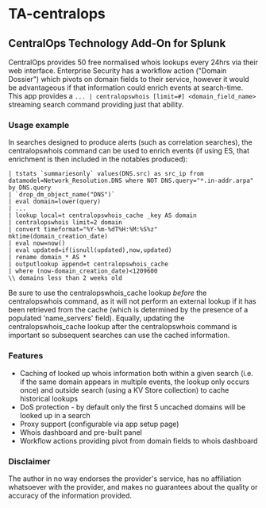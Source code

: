 # TA-centralops

## CentralOps Technology Add-On for Splunk

CentralOps provides 50 free normalised whois lookups every 24hrs via their web interface. Enterprise Security has a workflow action ("Domain Dossier") which pivots on domain fields to their service, however it would be advantageous if that information could enrich events at search-time. This app provides a `... | centralopswhois [limit=#] <domain_field_name>` streaming search command providing just that ability.

### Usage example

In searches designed to produce alerts (such as correlation searches), the centralopswhois command can be used to enrich events (if using ES, that enrichment is then included in the notables produced):

    | tstats `summariesonly` values(DNS.src) as src_ip from datamodel=Network_Resolution.DNS where NOT DNS.query="*.in-addr.arpa" by DNS.query
    | `drop_dm_object_name("DNS")`
    | eval domain=lower(query)
    | ...
    | lookup local=t centralopswhois_cache _key AS domain
    | centralopswhois limit=2 domain
    | convert timeformat="%Y-%m-%dT%H:%M:%S%z" mktime(domain_creation_date)
    | eval now=now()
    | eval updated=if(isnull(updated),now,updated)
    | rename domain_* AS *
    | outputlookup append=t centralopswhois_cache
    | where (now-domain_creation_date)<1209600                                \\ domains less than 2 weeks old

Be sure to use the centralopswhois_cache lookup *before* the centralopswhois command, as it will not perform an external lookup if it has been retrieved from the cache (which is determined by the presence of a populated 'name_servers' field). Equally, updating the centralopswhois_cache lookup after the centralopswhois command is important so subsequent searches can use the cached information.

### Features

- Caching of looked up whois information both within a given search (i.e. if the same domain appears in multiple events, the lookup only occurs once) and outside search (using a KV Store collection) to cache historical lookups
- DoS protection - by default only the first 5 uncached domains will be looked up in a search
- Proxy support (configurable via app setup page)
- Whois dashboard and pre-built panel
- Workflow actions providing pivot from domain fields to whois dashboard

### Disclaimer

The author in no way endorses the provider's service, has no affiliation whatsoever with the provider, and makes no guarantees about the quality or accuracy of the information provided.
